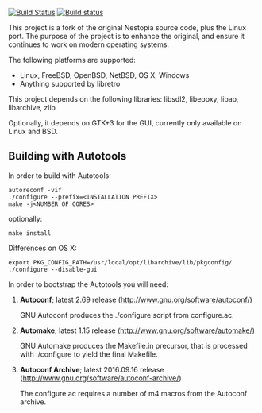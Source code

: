 [![Build Status](https://travis-ci.org/libretro/nestopia.svg?branch=master)](https://travis-ci.org/libretro/nestopia)
[![Build status](https://ci.appveyor.com/api/projects/status/wcs7u48485ma8mm3/branch/master?svg=true)](https://ci.appveyor.com/project/bparker06/nestopia/branch/master)

This project is a fork of the original Nestopia source code, plus the 
Linux port. The purpose of the project is to enhance the original, and
ensure it continues to work on modern operating systems.

The following platforms are supported:
* Linux, FreeBSD, OpenBSD, NetBSD, OS X, Windows
* Anything supported by libretro

This project depends on the following libraries:
libsdl2, libepoxy, libao, libarchive, zlib

Optionally, it depends on GTK+3 for the GUI, currently only available on Linux and BSD.

## Building with Autotools
In order to build with Autotools:
```
autoreconf -vif
./configure --prefix=<INSTALLATION PREFIX>
make -j<NUMBER OF CORES>
```
optionally:
```
make install
```
Differences on OS X:
```
export PKG_CONFIG_PATH=/usr/local/opt/libarchive/lib/pkgconfig/
./configure --disable-gui
```
In order to bootstrap the Autotools you will need:

1.  **Autoconf**; latest 2.69 release (http://www.gnu.org/software/autoconf/)

    GNU Autoconf produces the ./configure script from configure.ac.

2.  **Automake**; latest 1.15 release (http://www.gnu.org/software/automake/)

    GNU Automake produces the Makefile.in precursor, that is processed with ./configure to yield the final Makefile.

3.  **Autoconf Archive**; latest 2016.09.16 release (http://www.gnu.org/software/autoconf-archive/)

    The configure.ac requires a number of m4 macros from the Autoconf archive.
